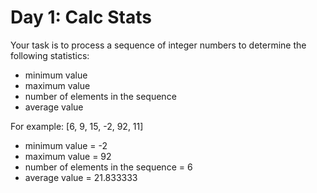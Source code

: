 # Day 1: Calc Stats

Your task is to process a sequence of integer numbers
to determine the following statistics:

* minimum value
* maximum value
* number of elements in the sequence
* average value

For example: [6, 9, 15, -2, 92, 11]

* minimum value = -2
* maximum value = 92
* number of elements in the sequence = 6
* average value = 21.833333
